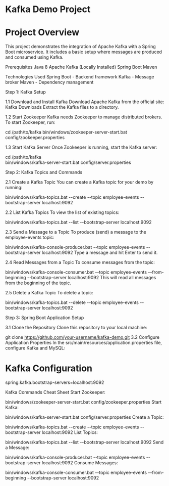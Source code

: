 # Kafka Demo Project

# Project Overview
This project demonstrates the integration of Apache Kafka with a Spring Boot microservice. It includes a basic setup where messages are produced and consumed using Kafka.

Prerequisites
Java 8
Apache Kafka (Locally Installed)
Spring Boot
Maven

Technologies Used
Spring Boot - Backend framework
Kafka - Message broker
Maven - Dependency management

Step 1: Kafka Setup

1.1 Download and Install Kafka
Download Apache Kafka from the official site: Kafka Downloads
Extract the Kafka files to a directory.

1.2 Start Zookeeper
Kafka needs Zookeeper to manage distributed brokers. To start Zookeeper, run:

cd /path/to/kafka
bin/windows/zookeeper-server-start.bat config/zookeeper.properties

1.3 Start Kafka Server
Once Zookeeper is running, start the Kafka server:

cd /path/to/kafka </br>
bin/windows/kafka-server-start.bat config/server.properties

Step 2: Kafka Topics and Commands

2.1 Create a Kafka Topic
You can create a Kafka topic for your demo by running:

bin/windows/kafka-topics.bat --create --topic employee-events --bootstrap-server localhost:9092 

2.2 List Kafka Topics
To view the list of existing topics:

bin/windows/kafka-topics.bat --list --bootstrap-server localhost:9092

2.3 Send a Message to a Topic
To produce (send) a message to the employee-events topic:

bin/windows/kafka-console-producer.bat --topic employee-events --bootstrap-server localhost:9092
Type a message and hit Enter to send it.

2.4 Read Messages from a Topic
To consume messages from the topic:

bin/windows/kafka-console-consumer.bat --topic employee-events --from-beginning --bootstrap-server localhost:9092
This will read all messages from the beginning of the topic.

2.5 Delete a Kafka Topic
To delete a topic:

bin/windows/kafka-topics.bat --delete --topic employee-events --bootstrap-server localhost:9092

Step 3: Spring Boot Application Setup

3.1 Clone the Repository
Clone this repository to your local machine:

git clone https://github.com/your-username/kafka-demo.git
3.2 Configure Application Properties
In the src/main/resources/application.properties file, configure Kafka and MySQL:

# Kafka Configuration
spring.kafka.bootstrap-servers=localhost:9092


Kafka Commands Cheat Sheet
Start Zookeeper:

bin/windows/zookeeper-server-start.bat config/zookeeper.properties
Start Kafka:

bin/windows/kafka-server-start.bat config/server.properties
Create a Topic:

bin/windows/kafka-topics.bat --create --topic employee-events --bootstrap-server localhost:9092
List Topics:

bin/windows/kafka-topics.bat --list --bootstrap-server localhost:9092
Send a Message:

bin/windows/kafka-console-producer.bat --topic employee-events --bootstrap-server localhost:9092
Consume Messages:

bin/windows/kafka-console-consumer.bat --topic employee-events --from-beginning --bootstrap-server localhost:9092


